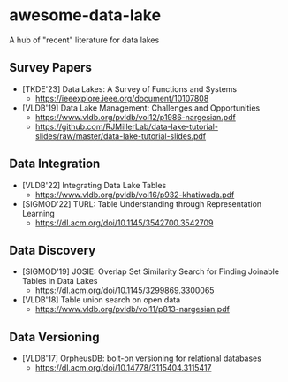 # awesome-data-lake
A hub of "recent" literature for data lakes

## Survey Papers
* [TKDE'23] Data Lakes: A Survey of Functions and Systems
    * https://ieeexplore.ieee.org/document/10107808
* [VLDB'19] Data Lake Management: Challenges and Opportunities
    * https://www.vldb.org/pvldb/vol12/p1986-nargesian.pdf
    * https://github.com/RJMillerLab/data-lake-tutorial-slides/raw/master/data-lake-tutorial-slides.pdf 

## Data Integration
* [VLDB'22] Integrating Data Lake Tables
   * https://www.vldb.org/pvldb/vol16/p932-khatiwada.pdf
* [SIGMOD'22] TURL: Table Understanding through Representation Learning
   * https://dl.acm.org/doi/10.1145/3542700.3542709 

## Data Discovery
* [SIGMOD'19] JOSIE: Overlap Set Similarity Search for Finding Joinable Tables in Data Lakes
   * https://dl.acm.org/doi/10.1145/3299869.3300065    
* [VLDB'18] Table union search on open data
   * https://www.vldb.org/pvldb/vol11/p813-nargesian.pdf    

## Data Versioning
* [VLDB'17] OrpheusDB: bolt-on versioning for relational databases
   * https://dl.acm.org/doi/10.14778/3115404.3115417 
